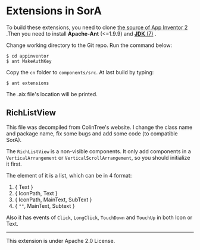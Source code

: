 # Extensions in SorA

To build these extensions, you need to clone [the source of App Inventor 2](https://github.com/mit-cml/appinventor-source) .Then you need to install **Apache-Ant** (<=1.9.9) and [**JDK** (7)](http://www.oracle.com/technetwork/java/javase/downloads/java-archive-downloads-javase7-521261.html) .

Change working directory to the Git repo. Run the command below:

```
$ cd appinventor
$ ant MakeAuthKey
```

Copy the `cn` folder to `components/src`. At last build by typing:

```
$ ant extensions
```
The .aix file's location will be printed.


## RichListView

This file was decompiled from ColinTree's website. I change the class name and package name, fix some bugs and add some code (to compatible SorA).

The `RichListView` is a non-visible components. It only add components in a `VerticalArrangement` or `VerticalScrollArrangement`, so you should initialize it first.

The element of it is a list, which can be in 4 format:

1. { Text }
2. { IconPath, Text }
3. { IconPath, MainText, SubText }
4. { `""`, MainText, Subtext }

Also it has events of `Click`, `LongClick`, `TouchDown` and `TouchUp` in both Icon or Text.

---

This extension is under Apache 2.0 License.